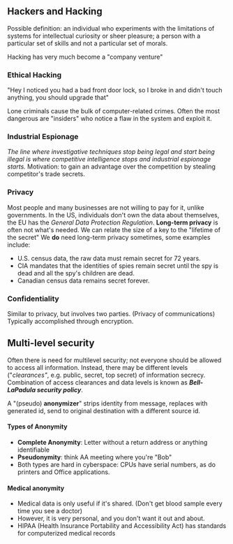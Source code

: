 ## Hackers and Hacking

Possible definition: an individual who experiments with the limitations of systems for intellectual curiosity or sheer pleasure; a person with a particular set of skills and not a particular set of morals.

Hacking has very much become a "company venture"

### Ethical Hacking
"Hey I noticed you had a bad front door lock, so I broke in and didn't touch anything, you should upgrade that"


Lone criminals cause the bulk of computer-related crimes. Often the most dangerous are "insiders" who notice a flaw in the system and exploit it.

### Industrial Espionage
*The line where investigative techniques stop being legal and start being illegal is where competitive intelligence stops and industrial espionage starts.*
Motivation: to gain an advantage over the competition by stealing competitor's trade secrets.

### Privacy
Most people and many businesses are not willing to pay for it, unlike governments. In the US, individuals don't own the data about themselves, the EU has the *General Data Protection Regulation*. 
**Long-term privacy** is often not what's needed. We can relate the size of a key to the "lifetime of the secret"
We **do** need long-term privacy sometimes, some examples include:
- U.S. census data, the raw data must remain secret for 72 years.
- CIA mandates that the identities of spies remain secret until the spy is dead and all the spy's children are dead.
- Canadian census data remains secret forever.

### Confidentiality
Similar to privacy, but involves two parties. (Privacy of communications)
Typically accomplished through encryption. 

## Multi-level security
Often there is need for multilevel security; not everyone should be allowed to access all information. 
Instead, there may be different levels ("*clearances"*, e.g. public, secret, top secret) of information secrecy. 
Combination of access clearances and data levels is known as ***Bell-LaPadula security policy***.


A "(pseudo) **anonymizer**" strips identity from message, replaces with generated id, send to original destination with a different source id.

#### Types of Anonymity
- **Complete Anonymity**: Letter without a return address or anything identifiable
- **Pseudonymity**: think AA meeting where you're "Bob"
- Both types are hard in cyberspace: CPUs have serial numbers, as do printers and Office applications.

#### Medical anonymity
- Medical data is only useful if it's shared. (Don't get blood sample every time you see a doctor)
- However, it is very personal, and you don't want it out and about.
- HIPAA (Health Insurance Portability and Accessibility Act) has standards for computerized medical records

